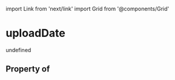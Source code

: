 import Link from 'next/link'
import Grid from '@components/Grid'

# uploadDate

undefined

## Property of



